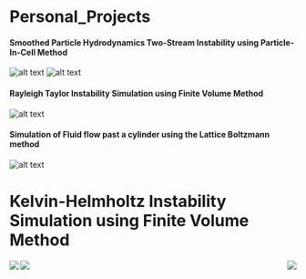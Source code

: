 # Personal_Projects
#### Smoothed Particle Hydrodynamics                                                       Two-Stream Instability using Particle-In-Cell Method
![alt text](https://miro.medium.com/max/320/1*d0RAp8KRyWMwc8A33SS0yw.gif)  ![alt text](https://github.com/piyuSH1501/Personal_Projects/blob/main/TLI.gif)




#### Rayleigh Taylor Instability Simulation using Finite Volume Method
![alt text](https://miro.medium.com/max/300/1*zPAyZlHYo6EKTVInWArozQ.gif)

#### Simulation of Fluid flow past a cylinder using the Lattice Boltzmann method
![alt text](https://miro.medium.com/max/600/1*wqcb10sKNKP_B_ihsfS8Tw.gif)

# Kelvin-Helmholtz Instability Simulation using Finite Volume Method
<img align="left" src="https://miro.medium.com/max/600/1*uBfucTc3EbDSJZsDwPIVNA.gif">
<img align="center" src="https://miro.medium.com/max/600/1*uBfucTc3EbDSJZsDwPIVNA.gif">
<img align="right" src="https://miro.medium.com/max/600/1*uBfucTc3EbDSJZsDwPIVNA.gif">


